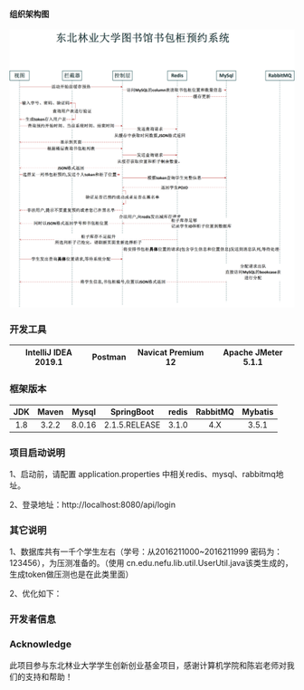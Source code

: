 #### 组织架构图
![Image text](https://github.com/JiankunDai/cabinet/blob/master/%E4%B9%A6%E5%8C%85%E6%9F%9C%E6%97%B6%E5%BA%8F%E5%9B%BE.png)

### 开发工具
| IntelliJ IDEA 2019.1 | Postman | Navicat Premium 12 | Apache JMeter 5.1.1 |
| :-------------: |:-------------:| :-------------:| :-------------:|



### 框架版本

| JDK | Maven| Mysql  | SpringBoot | redis | RabbitMQ| Mybatis |
| :-------------: |:-------------:| :-------------:| :-------------:|:-------------:| :-------------:| :-------------:|
| 1.8  | 3.2.2 | 8.0.16| 2.1.5.RELEASE | 3.1.0 | 4.X | 3.5.1 |

### 项目启动说明

1、启动前，请配置 application.properties 中相关redis、mysql、rabbitmq地址。

2、登录地址：http://localhost:8080/api/login   


### 其它说明

1、数据库共有一千个学生左右（学号：从2016211000~2016211999 密码为：123456），为压测准备的。（使用 cn.edu.nefu.lib.util.UserUtil.java该类生成的，生成token做压测也是在此类里面）

2、优化如下：




### 开发者信息


### Acknowledge
此项目参与东北林业大学学生创新创业基金项目，感谢计算机学院和陈岩老师对我们的支持和帮助！
